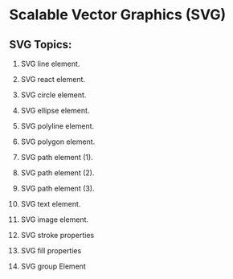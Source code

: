 # Scalable Vector Graphics (SVG)

## SVG Topics:

1. SVG line element.

2. SVG react element.

3. SVG circle element.

4. SVG ellipse element.

5. SVG polyline element.

6. SVG polygon element. 

7. SVG path element (1).

8. SVG path element (2).

9. SVG path element (3).

10. SVG text element.

12. SVG image element.

13. SVG stroke properties

14. SVG fill properties

15. SVG group Element